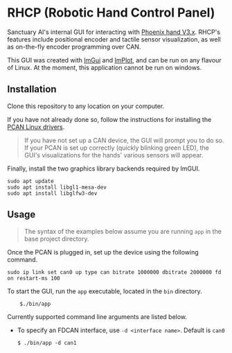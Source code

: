# RHCP (Robotic Hand Control Panel)

Sanctuary AI's internal GUI for interacting with [Phoenix hand V3.x](https://sanctuaryai.atlassian.net/wiki/spaces/EMBD/pages/1115357218/WBH+V3). RHCP's features include positional encoder and tactile sensor visualization, as well as on-the-fly encoder programming over CAN. 

This GUI was created with [ImGui](https://github.com/ocornut/imgui) and [ImPlot](https://github.com/epezent/implot), and can be run on any flavour of Linux. At the moment, this application cannot be run on windows.


## Installation

Clone this repository to any location on your computer.

If you have not already done so, follow the instructions for installing the [PCAN Linux drivers](https://www.peak-system.com/fileadmin/media/linux/index.htm). 

> If you have not set up a CAN device, the GUI will prompt you to do so. If your PCAN is set up correctly (quickly blinking green LED), the GUI's visualizations for the hands' various sensors will appear.

Finally, install the two graphics library backends required by ImGUI. 

```
sudo apt update
sudo apt install libgl1-mesa-dev
sudo apt install libglfw3-dev
```

## Usage

> The syntax of the examples below assume you are running ```app``` in the base project directory.

Once the PCAN is plugged in, set up the device using the following command.

```
sudo ip link set can0 up type can bitrate 1000000 dbitrate 2000000 fd on restart-ms 100
```

To start the GUI, run the `app` executable, located in the `bin` directory. 
```
    $./bin/app
```

Currently supported command line arguments are listed below.  

* To specify an FDCAN interface, use `-d <interface name>`. Default is `can0`
    ```
    $ ./bin/app -d can1
    ```





